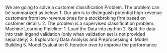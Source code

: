 We are going to solve a customer classification Problem. The problem can be summarized as below:
    1. Our aim is to distinguish potential high-revenue customers from low-revenue ones for a stockbroking firm based on customer details.
    2. The problem is a supervised classification problem.
Machine Learning Pipleline:
    1. Load the Data into python
    2. Split the data into train ingand validation (only when validation set is not provided separately)
    3. Exploratory Data Analysis and Preprocessing
    4. Model Building
    5. Model Evaluation
    6. Iteration over to improve the performance
